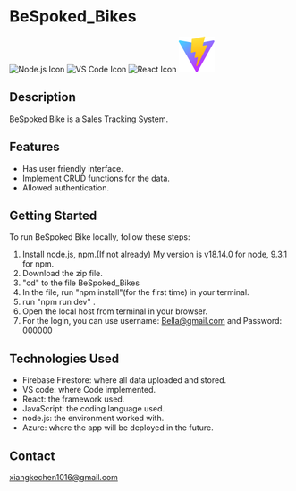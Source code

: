 # BeSpoked_Bikes

![Node.js Icon](https://img.icons8.com/color/48/000000/nodejs.png "Node.js") ![VS Code Icon](https://img.icons8.com/color/48/000000/visual-studio-code-2019.png "VS Code") ![React Icon](https://img.icons8.com/color/48/000000/react-native.png "React") ![Vite Icon](https://github.com/BenChenVT/BeSpoked_Bikes/blob/master/public/vite.svg)

## Description

BeSpoked Bike is a Sales Tracking System.

## Features

- Has user friendly interface.
- Implement CRUD functions for the data.
- Allowed authentication.

## Getting Started

To run BeSpoked Bike locally, follow these steps:

1. Install node.js, npm.(If not already) My version is v18.14.0 for node, 9.3.1 for npm.
2. Download the zip file.
3. "cd" to the file BeSpoked_Bikes
4. In the file, run "npm install"(for the first time) in your terminal.
5. run "npm run dev" .
6. Open the local host from terminal in your browser.
7. For the login, you can use username: Bella@gmail.com   and   Password: 000000

## Technologies Used

- Firebase Firestore: where all data uploaded and stored.
- VS code: where Code implemented.
- React: the framework used.
- JavaScript: the coding language used.
- node.js: the environment worked with.
- Azure: where the app will be deployed in the future.

## Contact

xiangkechen1016@gmail.com
